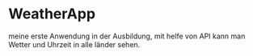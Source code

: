 # WeatherApp
meine erste Anwendung in der Ausbildung, mit helfe von API kann man Wetter und Uhrzeit in alle länder sehen.
